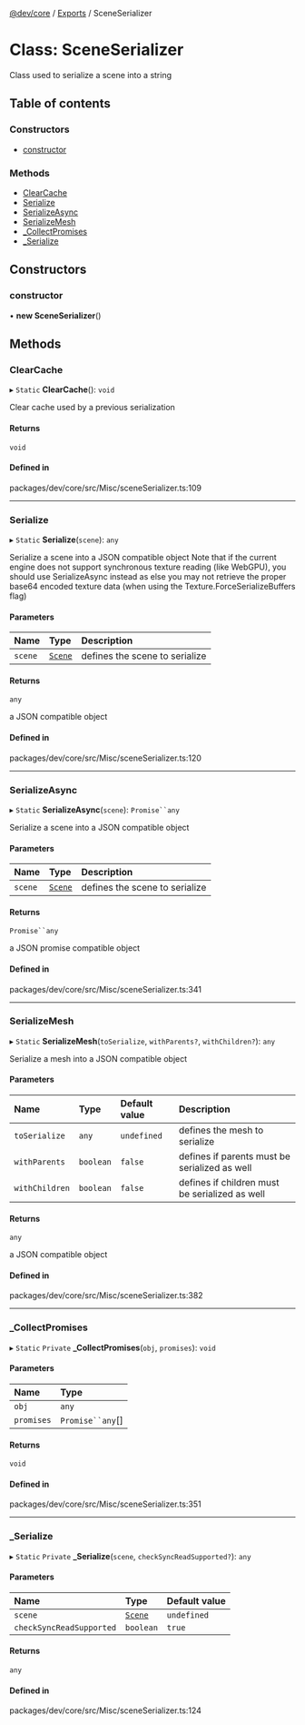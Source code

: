 [@dev/core](../README.md) / [Exports](../modules.md) / SceneSerializer

# Class: SceneSerializer

Class used to serialize a scene into a string

## Table of contents

### Constructors

- [constructor](SceneSerializer.md#constructor)

### Methods

- [ClearCache](SceneSerializer.md#clearcache)
- [Serialize](SceneSerializer.md#serialize)
- [SerializeAsync](SceneSerializer.md#serializeasync)
- [SerializeMesh](SceneSerializer.md#serializemesh)
- [\_CollectPromises](SceneSerializer.md#_collectpromises)
- [\_Serialize](SceneSerializer.md#_serialize)

## Constructors

### constructor

• **new SceneSerializer**()

## Methods

### ClearCache

▸ `Static` **ClearCache**(): `void`

Clear cache used by a previous serialization

#### Returns

`void`

#### Defined in

packages/dev/core/src/Misc/sceneSerializer.ts:109

___

### Serialize

▸ `Static` **Serialize**(`scene`): `any`

Serialize a scene into a JSON compatible object
Note that if the current engine does not support synchronous texture reading (like WebGPU), you should use SerializeAsync instead
as else you may not retrieve the proper base64 encoded texture data (when using the Texture.ForceSerializeBuffers flag)

#### Parameters

| Name | Type | Description |
| :------ | :------ | :------ |
| `scene` | [`Scene`](Scene.md) | defines the scene to serialize |

#### Returns

`any`

a JSON compatible object

#### Defined in

packages/dev/core/src/Misc/sceneSerializer.ts:120

___

### SerializeAsync

▸ `Static` **SerializeAsync**(`scene`): `Promise``any`

Serialize a scene into a JSON compatible object

#### Parameters

| Name | Type | Description |
| :------ | :------ | :------ |
| `scene` | [`Scene`](Scene.md) | defines the scene to serialize |

#### Returns

`Promise``any`

a JSON promise compatible object

#### Defined in

packages/dev/core/src/Misc/sceneSerializer.ts:341

___

### SerializeMesh

▸ `Static` **SerializeMesh**(`toSerialize`, `withParents?`, `withChildren?`): `any`

Serialize a mesh into a JSON compatible object

#### Parameters

| Name | Type | Default value | Description |
| :------ | :------ | :------ | :------ |
| `toSerialize` | `any` | `undefined` | defines the mesh to serialize |
| `withParents` | `boolean` | `false` | defines if parents must be serialized as well |
| `withChildren` | `boolean` | `false` | defines if children must be serialized as well |

#### Returns

`any`

a JSON compatible object

#### Defined in

packages/dev/core/src/Misc/sceneSerializer.ts:382

___

### \_CollectPromises

▸ `Static` `Private` **_CollectPromises**(`obj`, `promises`): `void`

#### Parameters

| Name | Type |
| :------ | :------ |
| `obj` | `any` |
| `promises` | `Promise``any`[] |

#### Returns

`void`

#### Defined in

packages/dev/core/src/Misc/sceneSerializer.ts:351

___

### \_Serialize

▸ `Static` `Private` **_Serialize**(`scene`, `checkSyncReadSupported?`): `any`

#### Parameters

| Name | Type | Default value |
| :------ | :------ | :------ |
| `scene` | [`Scene`](Scene.md) | `undefined` |
| `checkSyncReadSupported` | `boolean` | `true` |

#### Returns

`any`

#### Defined in

packages/dev/core/src/Misc/sceneSerializer.ts:124
